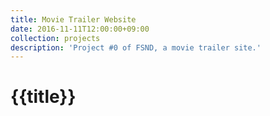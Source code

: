 ```yaml
---
title: Movie Trailer Website
date: 2016-11-11T12:00:00+09:00
collection: projects
description: 'Project #0 of FSND, a movie trailer site.'
---
```


# {{title}}